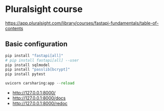 # Pluralsight course
https://app.pluralsight.com/library/courses/fastapi-fundamentals/table-of-contents


## Basic configuration

```python
pip install "fastapi[all]"
# pip install fastapi[all] --user
pip install sqlmodel
pip install "passlib[bcrypt]"
pip install pytest

uvicorn carsharing:app --reload

```

- http://127.0.0.1:8000/
- http://127.0.0.1:8000/docs
- http://127.0.0.1:8000/redoc